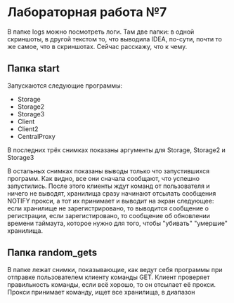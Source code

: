 # Лабораторная работа №7

В папке logs можно посмотреть логи. Там две папки: в одной скриншоты, в другой текстом то, что выводила IDEA, по-сути, почти то же самое, что в скриншотах. Сейчас расскажу, что к чему.

## Папка start

Запускаются следующие программы:
* Storage
* Storage2
* Storage3
* Client
* Client2
* CentralProxy

В последних трёх снимках показаны аргументы для Storage, Storage2 и Storage3

В остальных снимках показаны выводы только что запустившихся программ. Как видно, все они сначала сообщают, что успешно запустились. После этого клиенты ждут команд от пользователя и ничего не выводят, хранилища сразу начинают отсылать сообщения NOTIFY прокси, а тот их принимает и выводит на экран следующее: если хранилище не зарегистрировано, то выводится сообщение о регистрации, если зарегистировано, то сообщение об обновлении времени таймаута, которое нужно для того, чтобы "убивать" "умершие" хранилища.

## Папка random_gets

В папке лежат снимки, показывающие, как ведут себя программы при отправке пользователем клиенту команды GET. Клиент проверяет правильность команды, если всё хорошо, то он отсылает её прокси. Прокси принимает команду, ищет все хранилища, в диапазон 

